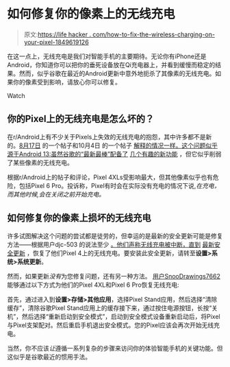 # 如何修复你的像素上的无线充电

> 原文:[https://life hacker . com/how-to-fix-the-wireless-charging-on-your-pixel-1849619126](https://lifehacker.com/how-to-fix-the-wireless-charging-on-your-pixel-1849619126)

在这一点上，无线充电是我们对智能手机的主要期待。无论你有iPhone还是Android，你知道你可以把你的垂死设备放在Qi充电器上，并看到缓慢而稳定的结果。然而，似乎谷歌在最近的Android更新中意外地扼杀了其像素的无线充电。如果你的像素受到影响，请放心你可以修复。

Watch

## 你的Pixel上的无线充电是怎么坏的？

在r/Android上有不少关于Pixels上失效的无线充电的抱怨，其中许多都不是新的。[8月17日](https://www.reddit.com/r/GooglePixel/comments/wqo690/wireless_charging_stopped_working_on_android_13/) 的一个帖子和10月4日 的一个帖子 [解释的情况一样。这个问题似乎源于Android 13:虽然谷歌的“最新最棒”配备了](https://www.reddit.com/r/GooglePixel/comments/xvnql0/did_google_permanently_break_wireless_charging_on/) [几个有趣的新功能](https://lifehacker.com/the-best-android-13-features-worth-knowing-about-1849417266) ，但它似乎削弱了某些像素的无线充电。

根据r/Android上的帖子和评论，Pixel 4XLs受影响最大，但其他像素似乎也有危险，包括Pixel 6 Pro。投诉称，Pixel有时会在实际没有充电的情况下说,*在充电，而其他时候,*会在关闭之前开始充电。**

## 如何修复你的像素上损坏的无线充电

许多试图解决这个问题的尝试都是徒劳的，但幸运的是最新的安全更新可能是修复方法——根据用户djc-503 的说法至少 [。他们声称无线充电被中断，直到](https://www.reddit.com/r/GooglePixel/comments/xvnql0/comment/ir3m6s5/?utm_source=share&utm_medium=web2x&context=3) [最新安全更新](https://www.androidauthority.com/october-2022-android-security-patch-3215884/) ，恢复了他们Pixel 4上的无线充电。要安装此安全更新，请转至**设置>系统>系统更新**。

然而，如果更新*没有*为您修复问题，还有另一种方法。 [用户SnooDrawings7662](https://www.reddit.com/r/GooglePixel/comments/xvnql0/comment/ir2157t/?utm_source=share&utm_medium=web2x&context=3) 能够通过以下方式为他们的Pixel 4XL和Pixel 6 Pro恢复无线充电:

首先，通过进入到**设置>存储>其他应用**，选择Pixel Stand应用，然后选择“清除缓存”，清除谷歌Pixel Stand应用上的缓存接下来，通过按住电源按钮，长按“关机”，然后选择“重新启动到安全模式”，启动到安全模式设备重新启动后，将Pixel与Pixel支架配对。然后重启手机退出安全模式。您的Pixel应该会再次开始无线充电。

当然，你不应该*让*遵循一系列复杂的步骤来访问你的体验智能手机的关键功能。但这似乎是谷歌最近的惯用手法。